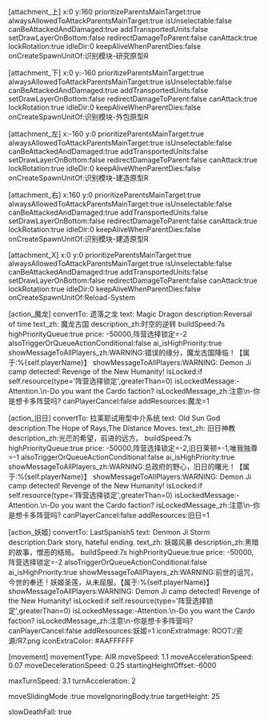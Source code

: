 [attachment_上]
x:0
y:160
prioritizeParentsMainTarget:true
alwaysAllowedToAttackParentsMainTarget:true
isUnselectable:false
canBeAttackedAndDamaged:true
addTransportedUnits:false
setDrawLayerOnBottom:false
redirectDamageToParent:false
canAttack:true
lockRotation:true
idleDir:0
keepAliveWhenParentDies:false
onCreateSpawnUnitOf:识别模块-研究原型R

[attachment_下]
x:0
y:-160
prioritizeParentsMainTarget:true
alwaysAllowedToAttackParentsMainTarget:true
isUnselectable:false
canBeAttackedAndDamaged:true
addTransportedUnits:false
setDrawLayerOnBottom:false
redirectDamageToParent:false
canAttack:true
lockRotation:true
idleDir:0
keepAliveWhenParentDies:false
onCreateSpawnUnitOf:识别模块-外包原型R

[attachment_左]
x:-160
y:0
prioritizeParentsMainTarget:true
alwaysAllowedToAttackParentsMainTarget:true
isUnselectable:false
canBeAttackedAndDamaged:true
addTransportedUnits:false
setDrawLayerOnBottom:false
redirectDamageToParent:false
canAttack:true
lockRotation:true
idleDir:0
keepAliveWhenParentDies:false
onCreateSpawnUnitOf:识别模块-建造原型R

[attachment_右]
x:160
y:0
prioritizeParentsMainTarget:true
alwaysAllowedToAttackParentsMainTarget:true
isUnselectable:false
canBeAttackedAndDamaged:true
addTransportedUnits:false
setDrawLayerOnBottom:false
redirectDamageToParent:false
canAttack:true
lockRotation:true
idleDir:0
keepAliveWhenParentDies:false
onCreateSpawnUnitOf:识别模块-建造原型R

[attachment_X]
x:0
y:0
prioritizeParentsMainTarget:true
alwaysAllowedToAttackParentsMainTarget:true
isUnselectable:false
canBeAttackedAndDamaged:true
addTransportedUnits:false
setDrawLayerOnBottom:false
redirectDamageToParent:false
canAttack:true
lockRotation:true
idleDir:0
keepAliveWhenParentDies:false
onCreateSpawnUnitOf:Reload-System

[action_魔龙]
convertTo: 遗落之龙
text: Magic Dragon
description:Reversal of time
text_zh: 魔龙古国
description_zh:时空的逆转
buildSpeed:7s
highPriorityQueue:true
price: -50000,阵营选择锁定=-2
alsoTriggerOrQueueActionConditional:false
ai_isHighPriority:true
showMessageToAllPlayers_zh:WARNING:错误的缘分，魔龙古国降临！【属于:%{self.playerName}】
showMessageToAllPlayers:WARNING: Demon Ji camp detected!  Revenge of the New Humanity!
isLocked:if self.resource(type='阵营选择锁定',greaterThan=0)
isLockedMessage:-Attention.\n-Do you want the Cardo faction?
isLockedMessage_zh:注意\n-你是想卡多阵营吗?
canPlayerCancel:false
addResources:魔龙=1

[action_旧日]
convertTo: 拉莱耶试用型中介系统
text: Old Sun God
description:The Hope of Rays,The Distance Moves.
text_zh: 旧日神教
description_zh:光芒的希望，前进的远方。
buildSpeed:7s
highPriorityQueue:true
price: -50000,阵营选择锁定=-2,旧日莱顿=-1,唯我独尊=-1
alsoTriggerOrQueueActionConditional:false
ai_isHighPriority:true
showMessageToAllPlayers_zh:WARNING:总政府的野心，旧日的曙光！【属于:%{self.playerName}】
showMessageToAllPlayers:WARNING: Demon Ji camp detected!  Revenge of the New Humanity!
isLocked:if self.resource(type='阵营选择锁定',greaterThan=0)
isLockedMessage:-Attention.\n-Do you want the Cardo faction?
isLockedMessage_zh:注意\n-你是想卡多阵营吗?
canPlayerCancel:false
addResources:旧日=1

[action_妖姬]
convertTo: LastSpanish5
text: Denmon Ji Storm
description:Dark story, hateful ending.
text_zh: 妖姬风暴
description_zh:黑暗的故事，憎恶的结局。
buildSpeed:7s
highPriorityQueue:true
price: -50000,阵营选择锁定=-2
alsoTriggerOrQueueActionConditional:false
ai_isHighPriority:true
showMessageToAllPlayers_zh:WARNING:前世的诅咒，今世的奉还！妖姬圣莲，从未屈服。【属于:%{self.playerName}】
showMessageToAllPlayers:WARNING: Demon Ji camp detected!  Revenge of the New Humanity!
isLocked:if self.resource(type='阵营选择锁定',greaterThan=0)
isLockedMessage:-Attention.\n-Do you want the Cardo faction?
isLockedMessage_zh:注意\n-你是想卡多阵营吗?
canPlayerCancel:false
addResources:妖姬=1
iconExtraImage: ROOT:/资源/R7.png
iconExtraColor: #AAFFFFFF

[movement]
movementType: AIR
moveSpeed: 1.1
moveAccelerationSpeed: 0.07
moveDecelerationSpeed: 0.25
startingHeightOffset:-6000

maxTurnSpeed: 3.1
turnAcceleration: 2

moveSlidingMode :true
moveIgnoringBody:true
targetHeight: 25

slowDeathFall: true
